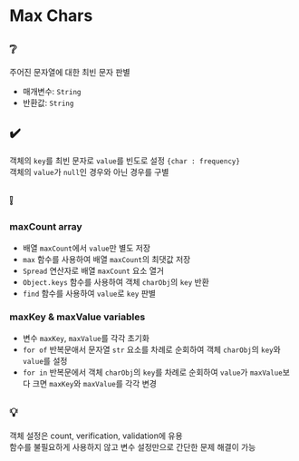 # Max Chars

## ❔
주어진 문자열에 대한 최빈 문자 판별
- 매개변수: ```String```
- 반환값: ```String```

## ✔️
객체의 ```key```를 최빈 문자로 ```value```를 빈도로 설정 ```{char : frequency}```  
객체의 ```value```가 ```null```인 경우와 아닌 경우를 구별

## ❕
### maxCount array
- 배열 ```maxCount```에서 ```value```만 별도 저장
- ```max``` 함수를 사용하여 배열 ```maxCount```의 최댓값 저장
- ```Spread``` 연산자로 배열 ```maxCount``` 요소 열거
- ```Object.keys``` 함수를 사용하여 객체 ```charObj```의 ```key``` 반환
- ```find``` 함수를 사용하여 ```value```로 ```key``` 판별

### maxKey & maxValue variables
- 변수 ```maxKey```, ```maxValue```를 각각 초기화
- ```for of``` 반복문애서 문자열 ```str``` 요소를 차례로 순회하여 객체 ```charObj```의 ```key```와 ```value```를 설정
- ```for in``` 반복문에서 객체 ```charObj```의 ```key```를 차례로 순회하여 ```value```가 ```maxValue```보다 크면 ```maxKey```와 ```maxValue```를 각각 변경

## 💡
객체 설정은 count, verification, validation에 유용  
함수를 불필요하게 사용하지 않고 변수 설정만으로 간단한 문제 해결이 가능
